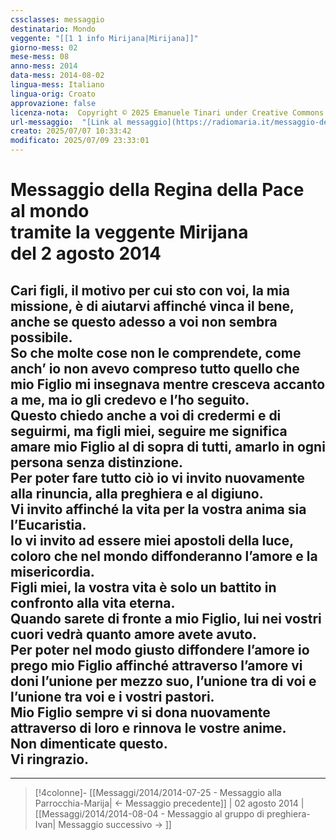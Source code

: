 ```yaml
---
cssclasses: messaggio
destinatario: Mondo
veggente: "[[1 1 info Mirijana|Mirijana]]"
giorno-mess: 02
mese-mess: 08
anno-mess: 2014
data-mess: 2014-08-02
lingua-mess: Italiano
lingua-orig: Croato
approvazione: false
licenza-nota:  Copyright © 2025 Emanuele Tinari under Creative Commons BY-NC-SA 4.0 https://creativecommons.org/licenses/by-nc-sa/4.0/
url-messaggio:  "[Link al messaggio](https://radiomaria.it/messaggio-del-2-agosto-2014/)"
creato: 2025/07/07 10:33:42
modificato: 2025/07/09 23:33:01
---
```


# Messaggio della Regina della Pace<br>al mondo<br>tramite la veggente Mirijana<br>del 2 agosto 2014

## Cari figli, il motivo per cui sto con voi, la mia missione, è di aiutarvi affinché vinca il bene, anche se questo adesso a voi non sembra possibile.<br>So che molte cose non le comprendete, come anch’ io non avevo compreso tutto quello che mio Figlio mi insegnava mentre cresceva accanto a me, ma io gli credevo e l’ho seguito.<br>Questo chiedo anche a voi di credermi e di seguirmi, ma figli miei, seguire me significa amare mio Figlio al di sopra di tutti, amarlo in ogni persona senza distinzione.<br>Per poter fare tutto ciò io vi invito nuovamente alla rinuncia, alla preghiera e al digiuno.<br>Vi invito affinché la vita per la vostra anima sia l’Eucaristia.<br>Io vi invito ad essere miei apostoli della luce, coloro che nel mondo diffonderanno l’amore e la misericordia.<br>Figli miei, la vostra vita è solo un battito in confronto alla vita eterna.<br>Quando sarete di fronte a mio Figlio, lui nei vostri cuori vedrà quanto amore avete avuto.<br>Per poter nel modo giusto diffondere l’amore io prego mio Figlio affinché attraverso l’amore vi doni l’unione per mezzo suo, l’unione tra di voi e l’unione tra voi e i vostri pastori.<br>Mio Figlio sempre vi si dona nuovamente attraverso di loro e rinnova le vostre anime.<br>Non dimenticate questo.<br>Vi ringrazio.

***

> [!4colonne]- [[Messaggi/2014/2014-07-25 - Messaggio alla Parrocchia-Marija| ← Messaggio precedente]] | 02 agosto 2014 | [[Messaggi/2014/2014-08-04 - Messaggio al gruppo di preghiera-Ivan| Messaggio successivo → ]]